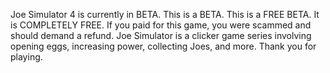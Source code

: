 Joe Simulator 4 is currently in BETA. This is a BETA. This is a FREE BETA. It is COMPLETELY FREE. If you paid for this game, you were scammed and should demand a refund.
Joe Simulator is a clicker game series involving opening eggs, increasing power, collecting Joes, and more.
Thank you for playing.
